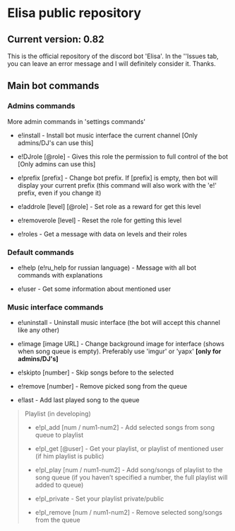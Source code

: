 # Elisa public repository
## Current version: 0.82

This is the official repository of the discord bot 'Elisa'. In the ''Issues tab, you can leave an error message and I will definitely consider it. Thanks.

  ## Main bot commands

### Admins commands
More admin commands in 'settings commands'

- e!install - Install bot music interface the current channel [Only admins/DJ's can use this]

- e!DJrole [@role] - Gives this role the permission to full control of the bot [Only admins can use this]

- e!prefix [prefix] - Change bot prefix. If [prefix] is empty, then bot will display your current prefix (this command will also work with the 'e!' prefix, even if you change it)

- e!addrole [level] [@role] - Set role as a reward for get this level

- e!removerole [level] - Reset the role for getting this level

- e!roles - Get a message with data on levels and their roles


### Default commands

- e!help (e!ru_help for russian language) - Message with all bot commands with explanations

- e!user - Get some information about mentioned user

### Music interface commands

- e!uninstall - Uninstall music interface (the bot will accept this channel like any other)

- e!image [image URL] - Change background image for interface (shows when song queue is empty). Preferably use 'imgur' or 'yapx' **[only for admins/DJ's]**

- e!skipto [number] - Skip songs before to the selected

- e!remove [number] - Remove picked song from the queue

- e!last - Add last played song to the queue

> Playlist (in developing)
>
>- e!pl_add [num / num1-num2] - Add selected songs from song queue to playlist
>
>- e!pl_get [@user] - Get your playlist, or playlist of mentioned user (if him playlist is public)
>
>- e!pl_play [num / num1-num2] - Add song/songs of playlist to the song queue (if you haven’t specified a number, the full playlist will added to queue)
>
>- e!pl_private - Set your playlist private/public
>
>- e!pl_remove [num / num1-num2] - Remove selected song/songs from the queue

